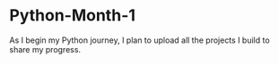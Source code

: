 # Python-Month-1
As I begin my Python journey, I plan to upload all the projects I build to share my progress.
